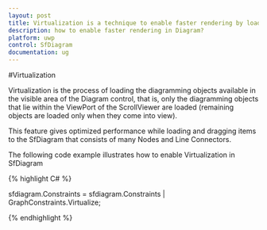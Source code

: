 ```yaml
---
layout: post
title: Virtualization is a technique to enable faster rendering by loading only object that lies in viewport area of scrollviewer.
description: how to enable faster rendering in Diagram?
platform: uwp
control: SfDiagram
documentation: ug
---
```


#Virtualization

Virtualization is the process of loading the diagramming objects available in the visible area of the Diagram control, that is, only the diagramming objects that lie within the ViewPort of the ScrollViewer are loaded (remaining objects are loaded only when they come into view).

This feature gives optimized performance while loading and dragging items to the SfDiagram that consists of many Nodes and Line Connectors.

The following code example illustrates how to enable Virtualization in SfDiagram

{% highlight C# %}

sfdiagram.Constraints = sfdiagram.Constraints | GraphConstraints.Virtualize;

{% endhighlight %}
